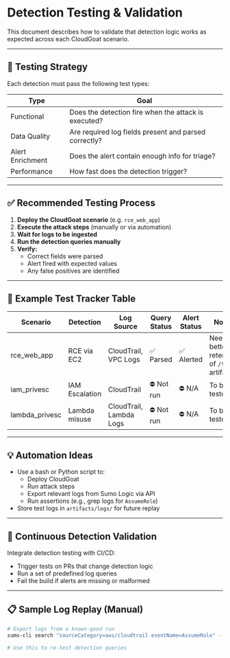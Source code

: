 # Detection Testing & Validation

This document describes how to validate that detection logic works as expected across each CloudGoat scenario.

---

## 🧪 Testing Strategy

Each detection must pass the following test types:

| Type             | Goal                             |
|------------------|----------------------------------|
| Functional       | Does the detection fire when the attack is executed? |
| Data Quality     | Are required log fields present and parsed correctly? |
| Alert Enrichment | Does the alert contain enough info for triage? |
| Performance      | How fast does the detection trigger? |

---

## ✅ Recommended Testing Process

1. **Deploy the CloudGoat scenario** (e.g. `rce_web_app`)
2. **Execute the attack steps** (manually or via automation)
3. **Wait for logs to be ingested**
4. **Run the detection queries manually**
5. **Verify:**
   - Correct fields were parsed
   - Alert fired with expected values
   - Any false positives are identified

---

## 🔁 Example Test Tracker Table

| Scenario     | Detection | Log Source | Query Status | Alert Status | Notes |
|--------------|-----------|------------|--------------|--------------|-------|
| rce_web_app  | RCE via EC2 | CloudTrail, VPC Logs | ✅ Parsed | ✅ Alerted | Need better retention of `/tmp` artifacts |
| iam_privesc  | IAM Escalation | CloudTrail | ⛔ Not run | ⛔ N/A | To be tested |
| lambda_privesc | Lambda misuse | CloudTrail, Lambda Logs | ⛔ Not run | ⛔ N/A | To be tested |

---

## 💡 Automation Ideas

- Use a bash or Python script to:
  - Deploy CloudGoat
  - Run attack steps
  - Export relevant logs from Sumo Logic via API
  - Run assertions (e.g., grep logs for `AssumeRole`)
- Store test logs in `artifacts/logs/` for future replay

---

## 🔂 Continuous Detection Validation

Integrate detection testing with CI/CD:

- Trigger tests on PRs that change detection logic
- Run a set of predefined log queries
- Fail the build if alerts are missing or malformed

---

## 📋 Sample Log Replay (Manual)

```bash
# Export logs from a known-good run
sumo-cli search "sourceCategory=aws/cloudtrail eventName=AssumeRole" --time "last 24h" > logs/assume_role_test.json

# Use this to re-test detection queries
